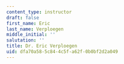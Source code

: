 ```yaml
---
content_type: instructor
draft: false
first_name: Eric
last_name: Verploegen
middle_initial: ''
salutation: ''
title: Dr. Eric Verploegen
uid: dfa70a58-5c84-4c5f-a62f-0b0bf2d2a049
---
```


